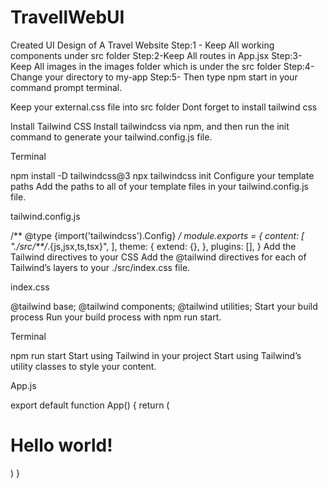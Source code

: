 # TravellWebUI
Created UI Design of A Travel Website
Step:1 - Keep All working components under src folder
Step:2-Keep All routes in App.jsx 
Step:3- Keep All images in the images folder which is under the src folder
Step:4- Change your directory to my-app
Step:5- Then type npm start in your command prompt terminal.

Keep your external.css file into src folder
Dont forget to install tailwind css 

Install Tailwind CSS
Install tailwindcss via npm, and then run the init command to generate your tailwind.config.js file.

Terminal

npm install -D tailwindcss@3
npx tailwindcss init
Configure your template paths
Add the paths to all of your template files in your tailwind.config.js file.

tailwind.config.js

/** @type {import('tailwindcss').Config} */
module.exports = {
  content: [
    "./src/**/*.{js,jsx,ts,tsx}",
  ],
  theme: {
    extend: {},
  },
  plugins: [],
}
Add the Tailwind directives to your CSS
Add the @tailwind directives for each of Tailwind’s layers to your ./src/index.css file.

index.css

@tailwind base;
@tailwind components;
@tailwind utilities;
Start your build process
Run your build process with npm run start.

Terminal

npm run start
Start using Tailwind in your project
Start using Tailwind’s utility classes to style your content.

App.js

export default function App() {
  return (
    <h1 className="text-3xl font-bold underline">
      Hello world!
    </h1>
  )
}
